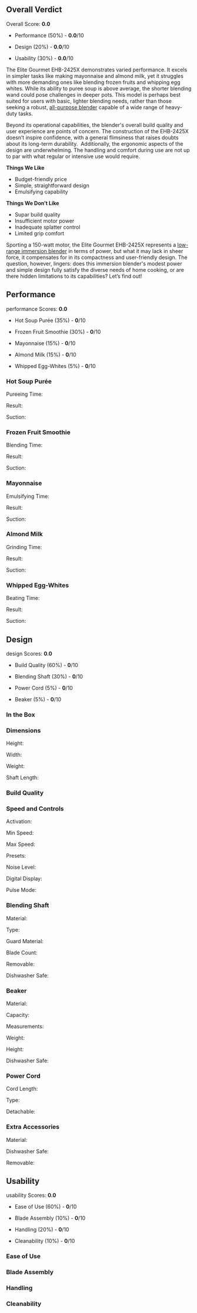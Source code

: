 Overall Verdict
---------------

Overall Score: **0.0**

*   Performance (50%) - **0.0**/10
    
*   Design (20%) - **0.0**/10
    
*   Usability (30%) - **0.0**/10
    

The Elite Gourmet EHB-2425X demonstrates varied performance. It excels in simpler tasks like making mayonnaise and almond milk, yet it struggles with more demanding ones like blending frozen fruits and whipping egg whites. While its ability to puree soup is above average, the shorter blending wand could pose challenges in deeper pots. This model is perhaps best suited for users with basic, lighter blending needs, rather than those seeking a robust, [all-purpose blender](https://healthykitchen101.com/blenders/reviews/best/) capable of a wide range of heavy-duty tasks. 

Beyond its operational capabilities, the blender's overall build quality and user experience are points of concern. The construction of the EHB-2425X doesn’t inspire confidence, with a general flimsiness that raises doubts about its long-term durability.  Additionally, the ergonomic aspects of the design are underwhelming. The handling and comfort during use are not up to par with what regular or intensive use would require.

**Things We Like**

*   Budget-friendly price
*   Simple, straightforward design 
*   Emulsifying capability

**Things We Don’t Like**

*   Supar build quality 
*   Insufficient motor power 
*   Inadequate splatter control 
*   Limited grip comfort

Sporting a 150-watt motor, the Elite Gourmet EHB-2425X represents a [low-range immersion blender](https://healthykitchen101.com/blenders/reviews/best/immersion-blenders/) in terms of power, but what it may lack in sheer force, it compensates for in its compactness and user-friendly design. The question, however, lingers: does this immersion blender's modest power and simple design fully satisfy the diverse needs of home cooking, or are there hidden limitations to its capabilities? Let’s find out!

Performance
-----------

performance Scores: **0.0**

*   Hot Soup Purée (35%) - **0**/10
    
*   Frozen Fruit Smoothie (30%) - **0**/10
    
*   Mayonnaise (15%) - **0**/10
    
*   Almond Milk (15%) - **0**/10
    
*   Whipped Egg-Whites (5%) - **0**/10
    

### Hot Soup Purée

Pureeing Time:

Result:

Suction:

### Frozen Fruit Smoothie

Blending Time:

Result:

Suction:

### Mayonnaise

Emulsifying Time:

Result:

Suction:

### Almond Milk

Grinding Time:

Result:

Suction:

### Whipped Egg-Whites

Beating Time:

Result:

Suction:

Design
------

design Scores: **0.0**

*   Build Quality (60%) - **0**/10
    
*   Blending Shaft (30%) - **0**/10
    
*   Power Cord (5%) - **0**/10
    
*   Beaker (5%) - **0**/10
    

### In the Box

### Dimensions

Height:

Width:

Weight:

Shaft Length:

### Build Quality

### Speed and Controls

Activation:

Min Speed:

Max Speed:

Presets:

Noise Level:

Digital Display:

Pulse Mode:

### Blending Shaft

Material:

Type:

Guard Material:

Blade Count:

Removable:

Dishwasher Safe:

### Beaker

Material:

Capacity:

Measurements:

Weight:

Height:

Dishwasher Safe:

### Power Cord

Cord Length:

Type:

Detachable:

### Extra Accessories

Material:

Dishwasher Safe:

Removable:

Usability
---------

usability Scores: **0.0**

*   Ease of Use (60%) - **0**/10
    
*   Blade Assembly (10%) - **0**/10
    
*   Handling (20%) - **0**/10
    
*   Cleanability (10%) - **0**/10
    

### Ease of Use

### Blade Assembly

### Handling

### Cleanability